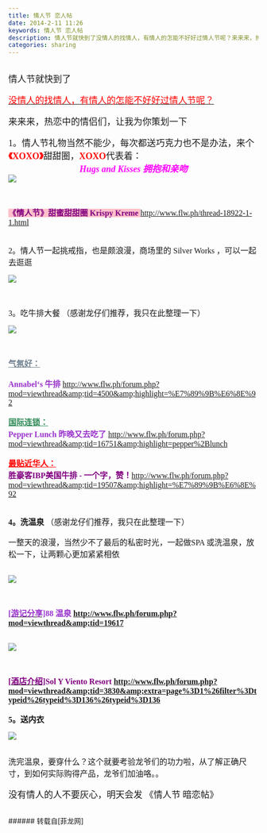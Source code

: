 ```yaml
---
title: 情人节 恋人帖
date: 2014-2-11 11:26
keywords: 情人节 恋人帖
description: 情人节就快到了没情人的找情人，有情人的怎能不好好过情人节呢？来来来，热恋中的情侣们，让我为你策划一下1。情人节礼物当然不能少，每次都送巧克力也不是办法，来个 《XOXO》甜甜圈，XOXO代表着：Hugs and Kisses 拥抱和亲吻《情人节》甜蜜甜甜圈 Krispy Kreme http://www.flw.ph/thread-18922-1-1.html2。情人节一起挑戒指，也是颇浪漫，商场里的 Silver Works ，可以一起去逛逛3。吃牛排大餐 （感谢龙仔们推荐，我只在此整理一下）气氛好： Annabel‘s 牛排 http://www.flw.ph/forum.php?mod=viewthread&tid=4500&highlight=%E7%89%9B%E6%8E%92国际连锁：Pepper Lunch 昨晚又去吃了 http://www.flw.ph/forum.php?mod=viewthread&tid=16751&highlight=pepper%2Blunch最贴近华人：胜豪客IBP美国牛排 - 一个字，赞！http://www.flw.ph/forum.php?mod=viewthread&tid=19507&highlight=%E7%89%9B%E6%8E%92  4。洗温泉 （感谢龙仔们推荐，我只在此整理一下） 一整天的浪漫，当然少不了最后的私密时光，一起做SPA 或洗温泉，放松一下，让两颗心更加紧紧相依  [游记分享]88 温泉 http://www.flw.ph/forum.php?mod=viewthread&tid=19617  [酒店介绍]Sol Y Viento Resort http://www.flw.ph/forum.php?mod=viewthread&tid=3830&extra=page%3D1%26filter%3Dtypeid%26typeid%3D136%26typeid%3D136 5。送内衣洗完温泉，要穿什么？这个就要考验龙爷们的功力啦，从了解正确尺寸，到如何实际购得产品，龙爷们加油咯。。没有情人的人不要灰心，明天会发 《情人节 暗恋帖》 
categories: sharing
---
```

<td class="t_f" id="postmessage_97320">

<br/>
<font face="微软雅黑"><font size="4">情人节就快到了<img alt="" border="0" onclick="" onmouseover="" smilieid="311" src="static/image/smiley/qq/91.gif"/></font></font><br/>
<br/>
<font face="微软雅黑"><font size="4"><u><font color="red">没情人的找情人，有情人的怎能不好好过情人节呢？</font></u><img alt="" border="0" onclick="" onmouseover="" smilieid="293" src="static/image/smiley/qq/79.gif"/></font></font><br/>
<br/>
<font face="微软雅黑"><font size="4">来来来，热恋中的情侣们，让我为你策划一下</font></font><br/>
<br/>
<font face="微软雅黑"><font size="4">1。情人节礼物当然不能少，每次都送巧克力也不是办法，来个 <font color="red"><strong>《XOXO》</strong></font>甜甜圈，<font color="red"><strong>XOXO</strong></font>代表着：</font></font><br/>
<div align="center"><font face="微软雅黑"><font size="4"><font color="magenta"><strong><i>Hugs and Kisses 拥抱和亲吻</i></strong></font></font></font></div><font face="微软雅黑"><font size="4">

<img aid="40877" data-cf-modified-798ac2f7e97aef8e567ac46f-="" file="data/attachment/forum/201402/11/111728jwdwxdi55zb8tvvt.jpg.thumb.jpg" id="aimg_40877" inpost="1" onclick="" onmouseover="" src="http://www.flw.ph/data/attachment/forum/201402/11/111728jwdwxdi55zb8tvvt.jpg" style="cursor:pointer" zoomfile="data/attachment/forum/201402/11/111728jwdwxdi55zb8tvvt.jpg"/>


</font></font><br/>
<br/>
<font face="Microsoft YaHei"><font size="3"><font style="background-color:pink"><font color="purple"><strong>《情人节》甜蜜甜甜圈 Krispy Kreme</strong></font> </font><a href="http://www.flw.ph/thread-18922-1-1.html" target="_blank">http://www.flw.ph/thread-18922-1-1.html</a></font></font><br/>
<br/>
<br/>
<font face="Microsoft YaHei"><font size="3">2。情人节一起挑戒指，也是颇浪漫，商场里的 Silver Works ，可以一起去逛逛</font></font><br/>
<font face="Microsoft YaHei"><font size="3">

<img aid="40879" data-cf-modified-798ac2f7e97aef8e567ac46f-="" file="data/attachment/forum/201402/11/111850gp2e66kppbphbekb.jpg.thumb.jpg" id="aimg_40879" inpost="1" onclick="" onmouseover="" src="http://www.flw.ph/data/attachment/forum/201402/11/111850gp2e66kppbphbekb.jpg" style="cursor:pointer" zoomfile="data/attachment/forum/201402/11/111850gp2e66kppbphbekb.jpg"/>


</font></font><br/>
<br/>
<font face="Microsoft YaHei"><font size="3">3。吃牛排大餐 （感谢龙仔们推荐，我只在此整理一下）</font></font><br/>
<font face="Microsoft YaHei"><font size="3">

<img aid="40880" data-cf-modified-798ac2f7e97aef8e567ac46f-="" file="data/attachment/forum/201402/11/111853iubdvdjubuza10bb.jpg.thumb.jpg" id="aimg_40880" inpost="1" onclick="" onmouseover="" src="http://www.flw.ph/data/attachment/forum/201402/11/111853iubdvdjubuza10bb.jpg" style="cursor:pointer" zoomfile="data/attachment/forum/201402/11/111853iubdvdjubuza10bb.jpg"/>


</font></font><br/>
<br/>
<font face="Microsoft YaHei"><font size="3"><font color="slategray"><u><strong>气氛好：</strong></u></font></font></font><br/>
<font face="Microsoft YaHei"><font size="3"><font color="slategray"></font></font></font> <br/>
<font face="Microsoft YaHei"><font size="3"><font color="darkorchid"><strong>Annabel‘s 牛排</strong></font> <a href="http://www.flw.ph/forum.php?mod=viewthread&amp;tid=4500&amp;highlight=%E7%89%9B%E6%8E%92" target="_blank">http://www.flw.ph/forum.php?mod=viewthread&amp;tid=4500&amp;highlight=%E7%89%9B%E6%8E%92</a></font></font><br/>
<br/>
<font face="Microsoft YaHei"><font size="3"><font color="seagreen"><u><strong>国际连锁：</strong></u></font></font></font><br/>
<font face="Microsoft YaHei"><font size="3"><font color="darkorchid"><strong>Pepper Lunch 昨晚又去吃了</strong></font> <a href="http://www.flw.ph/forum.php?mod=viewthread&amp;tid=16751&amp;highlight=pepper%2Blunch" target="_blank">http://www.flw.ph/forum.php?mod=viewthread&amp;tid=16751&amp;highlight=pepper%2Blunch</a></font></font><br/>
<br/>
<font face="Microsoft YaHei"><font size="3"><font color="red"><strong><u>最贴近华人：</u></strong></font></font></font><br/>
<font face="Microsoft YaHei"><font size="3"><font color="purple"><strong>胜豪客IBP美国牛排 - 一个字，赞！</strong></font><a href="http://www.flw.ph/forum.php?mod=viewthread&amp;tid=19507&amp;highlight=%E7%89%9B%E6%8E%92" target="_blank">http://www.flw.ph/forum.php?mod=viewthread&amp;tid=19507&amp;highlight=%E7%89%9B%E6%8E%92</a></font></font><br/>
<font face="Microsoft YaHei"><font size="3"></font></font> <br/>
<font face="Microsoft YaHei"><font size="3"></font></font> <br/>
<font face="Microsoft YaHei"><font size="3"><strong>4。洗温泉 </strong>（感谢龙仔们推荐，我只在此整理一下）</font></font><br/>
<font face="Microsoft YaHei"><font size="3"></font></font> <br/>
<font face="Microsoft YaHei"><font size="3">一整天的浪漫，当然少不了最后的私密时光，一起做SPA 或洗温泉，放松一下，让两颗心更加紧紧相依</font></font><br/>
<font face="Microsoft YaHei"><font size="3"></font></font> <br/>
<font face="Microsoft YaHei"><font size="3"><strong>

<img aid="40881" data-cf-modified-798ac2f7e97aef8e567ac46f-="" file="data/attachment/forum/201402/11/111854jpfshwsfo7hncdzh.jpg.thumb.jpg" id="aimg_40881" inpost="1" onclick="" onmouseover="" src="http://www.flw.ph/data/attachment/forum/201402/11/111854jpfshwsfo7hncdzh.jpg" style="cursor:pointer" zoomfile="data/attachment/forum/201402/11/111854jpfshwsfo7hncdzh.jpg"/>


</strong></font></font><br/>
<font face="Microsoft YaHei"><font size="3"></font></font> <br/>
<font face="Microsoft YaHei"><font size="3"><strong><a href="http://www.flw.ph/forum.php?mod=forumdisplay&amp;fid=37&amp;filter=typeid&amp;typeid=22" target="_blank"><font color="darkorchid">[游记分享]</font></a><font color="darkorchid">88 温泉</font> <a href="http://www.flw.ph/forum.php?mod=viewthread&amp;tid=19617" target="_blank">http://www.flw.ph/forum.php?mod=viewthread&amp;tid=19617</a></strong></font></font><br/>
<font face="Microsoft YaHei"><font size="3"></font></font> <br/>
<font face="Microsoft YaHei"><font size="3"><strong>

<img aid="40882" data-cf-modified-798ac2f7e97aef8e567ac46f-="" file="data/attachment/forum/201402/11/111856q11iek9yfpf13ik9.jpg.thumb.jpg" id="aimg_40882" inpost="1" onclick="" onmouseover="" src="http://www.flw.ph/data/attachment/forum/201402/11/111856q11iek9yfpf13ik9.jpg" style="cursor:pointer" zoomfile="data/attachment/forum/201402/11/111856q11iek9yfpf13ik9.jpg"/>


</strong></font></font><br/>
<font face="Microsoft YaHei"><font size="3"></font></font> <br/>
<font face="Microsoft YaHei"><font size="3"><strong><a href="http://www.flw.ph/forum.php?mod=forumdisplay&amp;fid=37&amp;filter=typeid&amp;typeid=136" target="_blank"><font color="purple">[酒店介绍]</font></a><font color="purple">Sol Y Viento Resort </font><a href="http://www.flw.ph/forum.php?mod=viewthread&amp;tid=3830&amp;extra=page%3D1%26filter%3Dtypeid%26typeid%3D136%26typeid%3D136" target="_blank">http://www.flw.ph/forum.php?mod=viewthread&amp;tid=3830&amp;extra=page%3D1%26filter%3Dtypeid%26typeid%3D136%26typeid%3D136</a></strong></font></font><br/>
<font face="Microsoft YaHei"><font size="3"></font></font> <br/>
<font face="Microsoft YaHei"><font size="3"></font></font><font face="Microsoft YaHei"><font size="3"><strong>5。送内衣</strong></font></font><br/>
<font face="Microsoft YaHei"><font size="3"><strong>

<img aid="40884" data-cf-modified-798ac2f7e97aef8e567ac46f-="" file="data/attachment/forum/201402/11/111911whp7g7sh279p7wx7.png.thumb.jpg" id="aimg_40884" inpost="1" onclick="" onmouseover="" src="http://www.flw.ph/data/attachment/forum/201402/11/111911whp7g7sh279p7wx7.png" style="cursor:pointer" zoomfile="data/attachment/forum/201402/11/111911whp7g7sh279p7wx7.png"/>


</strong></font></font><br/>
<font face="Microsoft YaHei"><font size="3">洗完温泉，要穿什么？</font></font><font face="Microsoft YaHei"><font size="3">这个就要考验龙爷们的功力啦，从了解正确尺寸，到如何实际购得产品，龙爷们加油咯。。</font></font><br/>
<br/>
<font face="微软雅黑"><font size="4">没有情人的人不要灰心，明天会发 《情人节 暗恋帖》 </font></font><br/>
<br/>
<font face="微软雅黑"><font size="4"><img alt="" border="0" onclick="" onmouseover="" smilieid="253" src="static/image/smiley/Xiongmao/11.gif"/></font></font><br/>
</td>
###### 转载自[菲龙网]